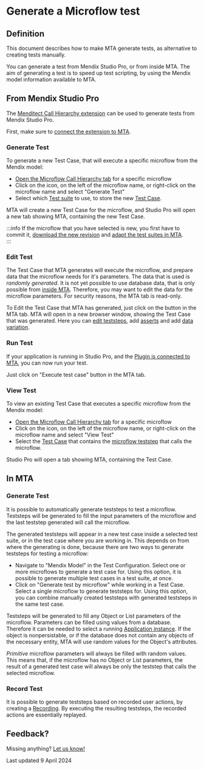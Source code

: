 # Generate a Microflow test

## Definition

This document describes how to make MTA generate tests, as alternative to creating tests manually. 

You can generate a test from Mendix Studio Pro, or from inside MTA. The aim of generating a test is to speed up test scripting, by using the Mendix model information available to MTA.

## From Mendix Studio Pro

The [Menditect Call Hierarchy extension](../connect-mta/use-microflow-call-hierarchy-extension) can be used to generate tests from Mendix Studio Pro.

First, make sure to [connect the extension to MTA](../connect-mta/connect-menditect-extension-to-mta).

### Generate Test

To generate a new Test Case, that will execute a specific microflow from the Mendix model:
- [Open the Microflow Call Hierarchy tab](../connect-mta/use-microflow-call-hierarchy-extension#microflow-call-hierarchy) for a specific microflow
- Click on the <i class="fal fa-circle"></i> icon, on the left of the microflow name, or right-click on the microflow name and select "Generate Test"
- Select which [Test suite](../../../mta/test-suite) to use, to store the new [Test Case](../../../mta/test-case).

MTA will create a new Test Case for the microflow, and Studio Pro will open a new tab showing MTA, containing the new Test Case.

:::info
If the microflow that you have selected is new, you first have to commit it, [download the new revision](../../../mta/application-revision#change-the-application-revision-for-a-test-configuration) and [adapt the test suites in MTA](../../../mta/application-revision#adapt-test-suites-in-a-test-configuration-to-a-downloaded-application-revision).<br/>
:::

### Edit Test

The Test Case that MTA generates will execute the microflow, and prepare data that the microflow needs for it's parameters. The data that is used is *randomly generated*. It is not yet possible to use database data, that is only possible from [inside MTA](#in-mta). Therefore, you may want to edit the data for the microflow parameters. For security reasons, the MTA tab is read-only. 

To Edit the Test Case that MTA has generated, just click on the <i class="fas fa-external-link"></i> button in the MTA tab. MTA will open in a new browser window, showing the Test Case that was generated. Here you can [edit teststeps](../../../mta/Teststep), add [asserts](../../../mta/Assert) and add [data variation](../../../mta/datavariation).

### Run Test

If your application is running in Studio Pro, and the [Plugin is connected to MTA](../../installation/import-plugin), you can now run your test. 

Just click on "Execute test case" button in the MTA tab.

### View Test

To view an existing Test Case that executes a specific microflow from the Mendix model:
- [Open the Microflow Call Hierarchy tab](../connect-mta/use-microflow-call-hierarchy-extension#microflow-call-hierarchy) for a specific microflow
- Click on the <font color="#5BDB5B"> <i class="fas fa-circle"></i> </font> icon, on the left of the microflow name, or right-click on the microflow name and select "View Test"
- Select the [Test Case](../../../mta/test-case) that contains the [microflow teststep](../../../mta/Teststep/microflow) that calls the microflow.

Studio Pro will open a tab showing MTA, containing the Test Case.

## In MTA

### Generate Test

It is possible to automatically generate teststeps to test a microflow. Teststeps will be generated to fill the input parameters of the microflow and the last teststep generated will call the microflow.

The generated teststeps will appear in a new test case inside a selected test suite, or in the test case where you are working in. This depends on from where the generating is done, because there are two ways to generate teststeps for testing a microflow:
- Navigate to "Mendix Model" in the Test Configuration. Select one or more microflows to generate a test case for. Using this option, it is possible to generate multiple test cases in a test suite, at once.
- Click on "Generate test by microflow" while working in a Test Case. Select a single microflow to generate teststeps for. Using this option, you can combine manually created teststeps with generated teststeps in the same test case.

Teststeps will be generated to fill any Object or List parameters of the microflow. Parameters can be filled using values from a database. Therefore it can be needed to select a running [Application instance](../../../mta/application-instance).
If the object is nonpersistable, or if the database does not contain any objects of the necessary entity, MTA will use random values for the Object's attributes. 

*Primitive* microflow parameters will always be filled with random values. This means that, if the microflow has no Object or List parameters, the result of a generated test case will always be only the teststep that calls the selected microflow.

### Record Test

It is possible to generate teststeps based on recorded user actions, by creating a [Recording](../../../mta/recording). By executing the resulting teststeps, the recorded actions are essentially replayed.


## Feedback?
Missing anything? [Let us know!](mailto:support@menditect.com)

Last updated 9 April 2024